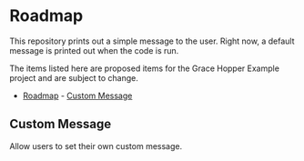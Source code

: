 # Roadmap

This repository prints out a simple message to the user. Right now, a default message is printed out when the code is run.

The items listed here are proposed items for the Grace Hopper Example project and are subject to change. 

- [Roadmap](#roadmap)
      - [Custom Message](#custom-message)

## Custom Message

Allow users to set their own custom message.